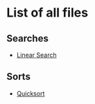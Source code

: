 # List of all files

## Searches

- [Linear Search](https://github.com/TheAlgorithms/OCaml/blob/master/searches/linear_search.ml)

## Sorts

- [Quicksort](https://github.com/TheAlgorithms/OCaml/blob/master/Sorts/quicksort.ml)
